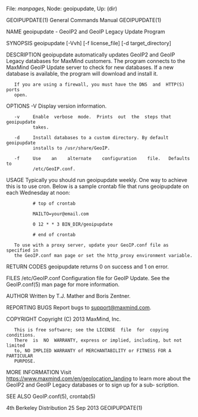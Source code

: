 File: *manpages*,  Node: geoipupdate,  Up: (dir)

GEOIPUPDATE(1)              General Commands Manual             GEOIPUPDATE(1)



NAME
       geoipupdate - GeoIP2 and GeoIP Legacy Update Program

SYNOPSIS
       geoipupdate [-Vvh] [-f license_file] [-d target_directory]

DESCRIPTION
       geoipupdate automatically updates GeoIP2 and GeoIP Legacy databases for
       MaxMind customers. The program connects to  the  MaxMind  GeoIP  Update
       server  to check for new databases. If a new database is available, the
       program will download and install it.

       If you are using a firewall, you must have the DNS  and  HTTP(S)  ports
       open.

OPTIONS
       -V     Display version information.

       -v     Enable  verbose  mode.  Prints  out  the  steps that geoipupdate
              takes.

       -d     Install databases to a custom directory. By default  geoipupdate
              installs to /usr/share/GeoIP.

       -f     Use    an    alternate    configuration    file.   Defaults   to
              /etc/GeoIP.conf.

USAGE
       Typically you should run geoipupdate weekly. One way to achieve this is
       to  use  cron.  Below is a sample crontab file that runs geoipupdate on
       each Wednesday at noon:

              # top of crontab

              MAILTO=your@email.com

              0 12 * * 3 BIN_DIR/geoipupdate

              # end of crontab

       To use with a proxy server, update your GeoIP.conf file as specified in
       the GeoIP.conf man page or set the http_proxy environment variable.

RETURN CODES
       geoipupdate returns 0 on success and 1 on error.

FILES
       /etc/GeoIP.conf
              Configuration  file  for GeoIP Update. See the GeoIP.conf(5) man
              page for more information.

AUTHOR
       Written by T.J. Mather and Boris Zentner.

REPORTING BUGS
       Report bugs to <support@maxmind.com>.

COPYRIGHT
       Copyright (C) 2013 MaxMind, Inc.

       This is free software; see the LICENSE  file  for  copying  conditions.
       There  is  NO  WARRANTY, express or implied, including, but not limited
       to, NO IMPLIED WARRANTY of MERCHANTABILITY or FITNESS FOR A  PARTICULAR
       PURPOSE.

MORE INFORMATION
       Visit  <https://www.maxmind.com/en/geolocation_landing>  to  learn more
       about the GeoIP2 and GeoIP Legacy databases or to sign up  for  a  sub‐
       scription.

SEE ALSO
       GeoIP.conf(5), crontab(5)



4th Berkeley Distribution         25 Sep 2013                   GEOIPUPDATE(1)
